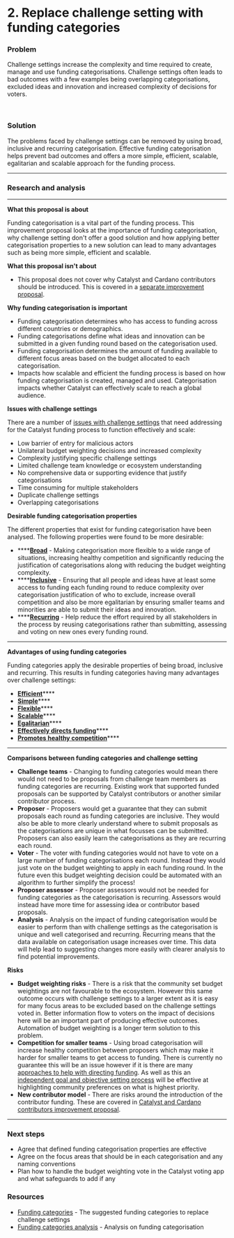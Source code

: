 # 2. Replace challenge setting with funding categories

### **Problem‌**

Challenge settings increase the complexity and time required to create, manage and use funding categorisations. Challenge settings often leads to bad outcomes with a few examples being overlapping categorisations, excluded ideas and innovation and increased complexity of decisions for voters.

**‌**

### **Solution‌**

The problems faced by challenge settings can be removed by using broad, inclusive and recurring categorisation.  Effective funding categorisation helps prevent bad outcomes and offers a more simple, efficient, scalable, egalitarian and scalable approach for the funding process.

****

### **Research and analysis**

****

**What this proposal is about**

Funding categorisation is a vital part of the funding process. This improvement proposal looks at the importance of funding categorisation, why challenge setting don't offer a good solution and how applying better categorisation properties to a new solution can lead to many advantages such as being more simple, efficient and scalable.



**What this proposal isn't about**

* This proposal does not cover why Catalyst and Cardano contributors should be introduced. This is covered in a [separate improvement proposal](3.-use-a-contributor-model-for-community-ownership-and-authority.md).



**Why funding categorisation is important**

* Funding categorisation determines who has access to funding across different countries or demographics.
* Funding categorisations define what ideas and innovation can be submitted in a given funding round based on the categorisation used.
* Funding categorisation determines the amount of funding available to different focus areas based on the budget allocated to each categorisation.
* Impacts how scalable and efficient the funding process is based on how funding categorisation is created, managed and used. Categorisation impacts whether Catalyst can effectively scale to reach a global audience.



**Issues with challenge settings**

There are a number of [issues with challenge settings](https://docs.catalystcontributors.org/funding-categorisation-analysis/challenge-settings/challenge-setting-issues) that need addressing for the Catalyst funding process to function effectively and scale:

* Low barrier of entry for malicious actors
* Unilateral budget weighting decisions and increased complexity
* Complexity justifying specific challenge settings
* Limited challenge team knowledge or ecosystem understanding
* No comprehensive data or supporting evidence that justify categorisations
* Time consuming for multiple stakeholders
* Duplicate challenge settings
* Overlapping categorisations



**Desirable funding categorisation properties**

The different properties that exist for funding categorisation have been analysed. The following properties were found to be more desirable:

* ****[**Broad**](https://docs.catalystcontributors.org/funding-categorisation-analysis/categorisation-properties/broad-vs-specific-categorisation) - Making categorisation more flexible to a wide range of situations, increasing healthy competition and significantly reducing the justification of categorisations along with reducing the budget weighting complexity.
* ****[**Inclusive**](https://docs.catalystcontributors.org/funding-categorisation-analysis/categorisation-properties/inclusive-vs-exclusive-categorisation) - Ensuring that all people and ideas have at least some access to funding each funding round to reduce complexity over categorisation justification of who to exclude, increase overall competition and also be more egalitarian by ensuring smaller teams and minorities are able to submit their ideas and innovation.
* ****[**Recurring**](https://docs.catalystcontributors.org/funding-categorisation-analysis/categorisation-properties/recurring-vs-changing-categorisation) - Help reduce the effort required by all stakeholders in the process by reusing categorisations rather than submitting, assessing and voting on new ones every funding round.&#x20;

****

**Advantages of using funding categories**&#x20;

Funding categories apply the desirable properties of being broad, inclusive and recurring. This results in funding categories having many advantages over challenge settings:

* [**Efficient**](https://docs.catalystcontributors.org/funding-categorisation-analysis/funding-categories-advantages/efficient)****
* [**Simple**](https://docs.catalystcontributors.org/funding-categorisation-analysis/funding-categories-advantages/simple)****
* [**Flexible**](https://docs.catalystcontributors.org/funding-categorisation-analysis/funding-categories-advantages/flexible)****
* [**Scalable**](https://docs.catalystcontributors.org/funding-categorisation-analysis/funding-categories-advantages/scalable)****
* [**Egalitarian**](https://docs.catalystcontributors.org/funding-categorisation-analysis/funding-categories-advantages/egalitarian)****
* [**Effectively directs funding**](https://docs.catalystcontributors.org/funding-categorisation-analysis/funding-categories-advantages/effectively-directs-funding)****
* [**Promotes healthy competition**](https://docs.catalystcontributors.org/funding-categorisation-analysis/funding-categories-advantages/promotes-healthy-competition)****

****

**Comparisons between funding categories and challenge setting**

* **Challenge teams** - Changing to funding categories would mean there would not need to be proposals from challenge team members as funding categories are recurring. Existing work that supported funded proposals can be supported by Catalyst contributors or another similar contributor process.
* **Proposer** - Proposers would get a guarantee that they can submit proposals each round as funding categories are inclusive. They would also be able to more clearly understand where to submit proposals as the categorisations are unique in what focusses can be submitted. Proposers can also easily learn the categorisations as they are recurring each round.
* **Voter** - The voter with funding categories would not have to vote on a large number of funding categorisations each round. Instead they would just vote on the budget weighting to apply in each funding round. In the future even this budget weighting decision could be automated with an algorithm to further simplify the process!
* **Proposer assessor** - Proposer assessors would not be needed for funding categories as the categorisation is recurring. Assessors would instead have more time for assessing idea or contributor based proposals.
* **Analysis** - Analysis on the impact of funding categorisation would be easier to perform than with challenge settings as the categorisation is unique and well categorised and recurring. Recurring means that the data available on categorisation usage increases over time. This data will help lead to suggesting changes more easily with clearer analysis to find potential improvements.



**Risks**&#x20;

* **Budget weighting risks** - There is a risk that the community set budget weightings are not favourable to the ecosystem. However this same outcome occurs with challenge settings to a larger extent as it is easy for many focus areas to be excluded based on the challenge settings voted in. Better information flow to voters on the impact of decisions here will be an important part of producing effective outcomes. Automation of budget weighting is a longer term solution to this problem.
* **Competition for smaller teams** - Using broad categorisation will increase healthy competition between proposers which may make it harder for smaller teams to get access to funding. There is currently no guarantee this will be an issue however if it is there are many [approaches to help with directing funding](https://docs.catalystcontributors.org/funding-categorisation-analysis/categorisation-analysis/approaches-for-directing-funding). As well as this an [independent goal and objective setting process](https://docs.catalystcontributors.org/funding-categorisation-analysis/community-goals-and-objectives/goals-and-objectives-with-funding-categories) will be effective at highlighting community preferences on what is highest priority.
* **New contributor model** - There are risks around the introduction of the contributor funding. These are covered in [Catalyst and Cardano contributors improvement proposal](3.-use-a-contributor-model-for-community-ownership-and-authority.md).

****

### **Next steps**

* Agree that defined funding categorisation properties are effective
* Agree on the focus areas that should be in each categorisation and any naming conventions
* Plan how to handle the budget weighting vote in the Catalyst voting app and what safeguards to add if any



### **Resources**

* [Funding categories](https://docs.catalystcontributors.org/catalyst-funding-categories/) - The suggested funding categories to replace challenge settings
* [Funding categories analysis](https://docs.catalystcontributors.org/funding-categorisation-analysis) - Analysis on funding categorisation
